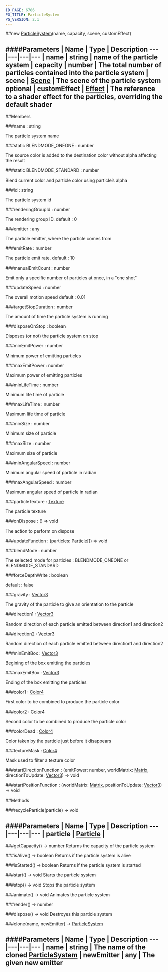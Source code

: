 ```yaml
---
ID_PAGE: 6786
PG_TITLE: ParticleSystem
PG_VERSION: 2.1
---
```

##new [ParticleSystem](page.php?p=6786)(name, capacity, scene, customEffect)







####Parameters
 | Name | Type | Description
---|---|---|---
 | name | string | name of the particle system
 | capacity | number | The total number of particles contained into the particle system
 | scene | [Scene](page.php?p=6662) | The scene of the particle system
optional | customEffect | [Effect](page.php?p=6725) | The reference to a shader effect for the particles, overriding the default shader
---

##Members

###name : string




The particle system name



###static BLENDMODE_ONEONE : number




The source color is added to the destination color without alpha affecting the result



###static BLENDMODE_STANDARD : number




Blend current color and particle color using particle&rsquo;s alpha



###id : string




The particle system id



###renderingGroupId : number




The rendering group ID. default : 0



###emitter : any




The particle emitter, where the particle comes from



###emitRate : number




The particle emit rate. default : 10



###manualEmitCount : number




Emit only a specific number of particles at once, in a &quot;one shot&quot;



###updateSpeed : number




The overall motion speed default : 0.01



###targetStopDuration : number




The amount of time the particle system is running



###disposeOnStop : boolean




Disposes (or not) the particle system on stop



###minEmitPower : number




Minimum power of emitting particles



###maxEmitPower : number




Maximum power of emitting particles



###minLifeTime : number




Minimum life time of particle



###maxLifeTime : number




Maximum life time of particle



###minSize : number




Minimum size of particle



###maxSize : number




Maximum size of particle



###minAngularSpeed : number




Minimum angular speed of particle in radian



###maxAngularSpeed : number




Maximum angular speed of particle in radian



###particleTexture : [Texture](page.php?p=6733)




The particle texture



###onDispose : () =&gt; void




The action to perform on dispose



###updateFunction : (particles: [Particle](page.php?p=6785)[]) =&gt; void




###blendMode : number




The selected mode for particles : BLENDMODE_ONEONE or BLENDMODE_STANDARD



###forceDepthWrite : boolean




default : false



###gravity : [Vector3](page.php?p=6751)




The gravity of the particle to give an orientation to the particle



###direction1 : [Vector3](page.php?p=6751)




Random direction of each particle emitted between direction1 and direction2



###direction2 : [Vector3](page.php?p=6751)




Random direction of each particle emitted between direction1 and direction2



###minEmitBox : [Vector3](page.php?p=6751)




Begining of the box emitting the particles



###maxEmitBox : [Vector3](page.php?p=6751)




Ending of the box emitting the particles



###color1 : [Color4](page.php?p=6749)




First color to be combined to produce the particle color



###color2 : [Color4](page.php?p=6749)




Second color to be combined to produce the particle color



###colorDead : [Color4](page.php?p=6749)




Color taken by the particle just before it disappears



###textureMask : [Color4](page.php?p=6749)




Mask used to filter a texture color



###startDirectionFunction : (emitPower: number, worldMatrix: [Matrix](page.php?p=6754), directionToUpdate: [Vector3](page.php?p=6751)) =&gt; void






###startPositionFunction : (worldMatrix: [Matrix](page.php?p=6754), positionToUpdate: [Vector3](page.php?p=6751)) =&gt; void














##Methods

###recycleParticle(particle) &rarr; void



####Parameters
 | Name | Type | Description
---|---|---|---
 | particle | [Particle](page.php?p=6785) | 
---

###getCapacity() &rarr; number
Returns the capacity of the particle system






###isAlive() &rarr; boolean
Returns if the particle system is alive






###isStarted() &rarr; boolean
Returns if the particle system is started






###start() &rarr; void
Starts the particle system






###stop() &rarr; void
Stops the particle system






###animate() &rarr; void
Animates the particle system






###render() &rarr; number






###dispose() &rarr; void
Destroyes this particle system






###clone(name, newEmitter) &rarr; [ParticleSystem](page.php?p=6786)

####Parameters
 | Name | Type | Description
---|---|---|---
 | name | string | The name of the cloned [ParticleSystem](page.php?p=6786)
 | newEmitter | any | The given new emitter
---
